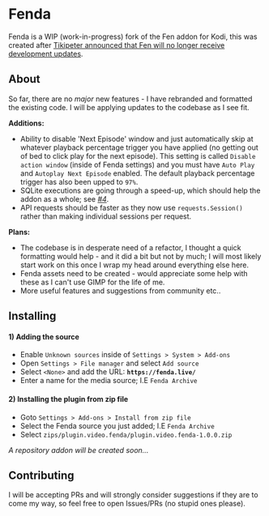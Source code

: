 # Fenda
Fenda is a WIP (work-in-progress) fork of the Fen addon for Kodi, this was created after [Tikipeter announced that Fen will no longer receive development updates](https://github.com/Tikipeter/repository.tikipeter/issues/331).

## About
So far, there are no *major* new features - I have rebranded and formatted the existing code. I will be applying updates to the codebase as I see fit.

**Additions:**
- Ability to disable 'Next Episode' window and just automatically skip at whatever playback percentage trigger you have applied (no getting out of bed to click play for the next episode). This setting is called `Disable action window` (inside of Fenda settings) and you must have `Auto Play` and `Autoplay Next Episode` enabled. The default playback percentage trigger has also been upped to `97%`.
- SQLite executions are going through a speed-up, which should help the addon as a whole; see *[#4](https://github.com/obfuscated-loop/plugin.video.fenda/issues/4)*.
- API requests should be faster as they now use `requests.Session()` rather than making individual sessions per request.

**Plans:**
- The codebase is in desperate need of a refactor, I thought a quick formatting would help - and it did a bit but not by much; I will most likely start work on this once I wrap my head around everything else here.
- Fenda assets need to be created - would appreciate some help with these as I can't use GIMP for the life of me.
- More useful features and suggestions from community etc..


## Installing
#### 1) Adding the source
- Enable `Unknown sources` inside of `Settings > System > Add-ons`
- Open `Settings > File manager` and select `Add source`
- Select `<None>` and add the URL: **`https://fenda.live/`**
- Enter a name for the media source; I.E `Fenda Archive`

#### 2) Installing the plugin from zip file
- Goto `Settings > Add-ons > Install from zip file`
- Select the Fenda source you just added; I.E `Fenda Archive`
- Select `zips/plugin.video.fenda/plugin.video.fenda-1.0.0.zip`

*A repository addon will be created soon...*

### 

## Contributing
I will be accepting PRs and will strongly consider suggestions if they are to come my way, so feel free to open Issues/PRs (no stupid ones please).
